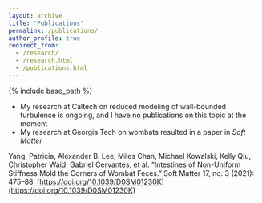```yaml
---
layout: archive
title: "Publications"
permalink: /publications/
author_profile: true
redirect_from: 
  - /research/
  - /research.html
  - /publications.html
---
```

<!--
[//]: #{% if author.googlescholar %}
[//]: #   You can also find my articles on <u><a href="{{author.googlescholar}}">my Google Scholar profile</a>.</u>
[//]: # {% endif %}
-->

{% include base_path %}

<ul>
	<li>My research at Caltech on reduced modeling of wall-bounded turbulence is ongoing, and I have no publications on this topic at the moment </li>
	<li>My research at Georgia Tech on wombats resulted in a paper in <em>Soft Matter</em> </li>
</ul>

Yang, Patricia, Alexander B. Lee, Miles Chan, Michael Kowalski, Kelly Qiu, Christopher Waid, Gabriel Cervantes, et al. “Intestines of Non-Uniform Stiffness Mold the Corners of Wombat Feces.” Soft Matter 17, no. 3 (2021): 475–88. [https://doi.org/10.1039/D0SM01230K](https://doi.org/10.1039/D0SM01230K)

<!---


[//]: # {% for post in site.publications reversed %}
[//]: # 	{% if post.title and post.autogen == nil %}
[//]: # 		{% include archive-single.html %}
[//]: # 	{% endif %}
[//]: # {% endfor %}
-->
